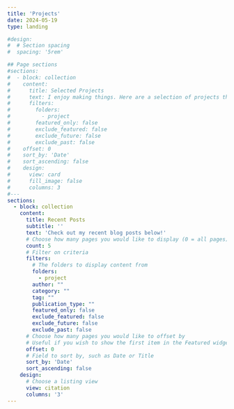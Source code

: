 ```yaml
---
title: 'Projects'
date: 2024-05-19
type: landing

#design:
#  # Section spacing
#  spacing: '5rem'

## Page sections
#sections:
#  - block: collection
#    content:
#      title: Selected Projects
#      text: I enjoy making things. Here are a selection of projects that I have worked on over the years.
#      filters:
#        folders:
#          - project
#        featured_only: false
#        exclude_featured: false
#        exclude_future: false
#        exclude_past: false
#    offset: 0
#    sort_by: 'Date'
#    sort_ascending: false
#    design:
#      view: card
#      fill_image: false
#      columns: 3
#--- 
sections:
  - block: collection
    content:
      title: Recent Posts
      subtitle: ''
      text: 'Check out my recent blog posts below!'
      # Choose how many pages you would like to display (0 = all pages)
      count: 5
      # Filter on criteria
      filters:
        # The folders to display content from
        folders:
          - project
        author: ""
        category: ""
        tag: ""
        publication_type: ""
        featured_only: false
        exclude_featured: false
        exclude_future: false
        exclude_past: false
      # Choose how many pages you would like to offset by
      # Useful if you wish to show the first item in the Featured widget
      offset: 0
      # Field to sort by, such as Date or Title
      sort_by: 'Date'
      sort_ascending: false
    design:
      # Choose a listing view
      view: citation
      columns: '3'
---
```

